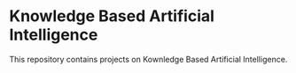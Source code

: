 # Knowledge Based Artificial Intelligence
 This repository contains projects on Kownledge Based Artificial Intelligence.
